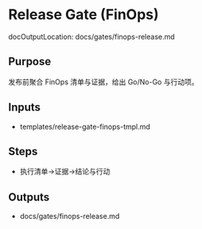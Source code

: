 # Release Gate (FinOps)

docOutputLocation: docs/gates/finops-release.md

## Purpose

发布前聚合 FinOps 清单与证据，给出 Go/No-Go 与行动项。

## Inputs

- templates/release-gate-finops-tmpl.md

## Steps

- 执行清单→证据→结论与行动

## Outputs

- docs/gates/finops-release.md
